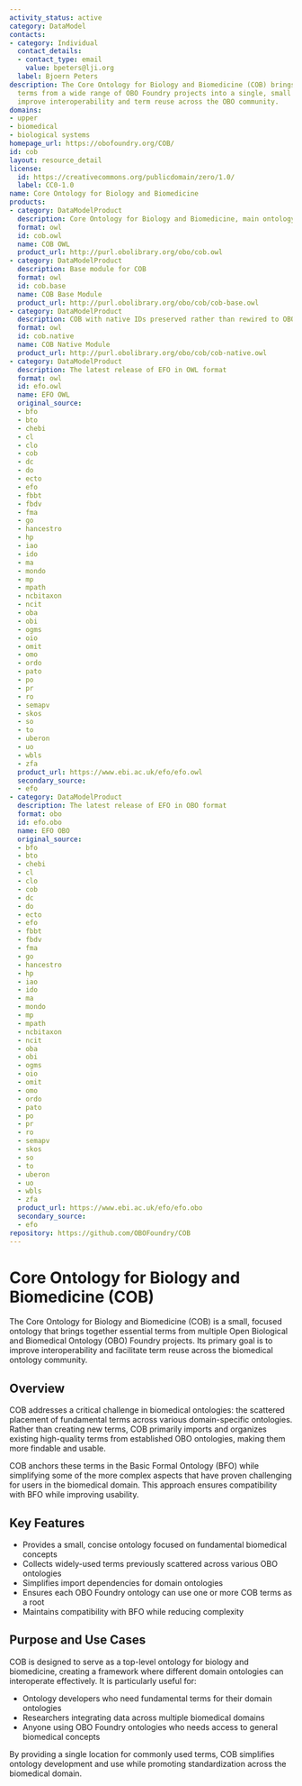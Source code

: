```yaml
---
activity_status: active
category: DataModel
contacts:
- category: Individual
  contact_details:
  - contact_type: email
    value: bpeters@lji.org
  label: Bjoern Peters
description: The Core Ontology for Biology and Biomedicine (COB) brings together key
  terms from a wide range of OBO Foundry projects into a single, small ontology to
  improve interoperability and term reuse across the OBO community.
domains:
- upper
- biomedical
- biological systems
homepage_url: https://obofoundry.org/COB/
id: cob
layout: resource_detail
license:
  id: https://creativecommons.org/publicdomain/zero/1.0/
  label: CC0-1.0
name: Core Ontology for Biology and Biomedicine
products:
- category: DataModelProduct
  description: Core Ontology for Biology and Biomedicine, main ontology
  format: owl
  id: cob.owl
  name: COB OWL
  product_url: http://purl.obolibrary.org/obo/cob.owl
- category: DataModelProduct
  description: Base module for COB
  format: owl
  id: cob.base
  name: COB Base Module
  product_url: http://purl.obolibrary.org/obo/cob/cob-base.owl
- category: DataModelProduct
  description: COB with native IDs preserved rather than rewired to OBO IDs
  format: owl
  id: cob.native
  name: COB Native Module
  product_url: http://purl.obolibrary.org/obo/cob/cob-native.owl
- category: DataModelProduct
  description: The latest release of EFO in OWL format
  format: owl
  id: efo.owl
  name: EFO OWL
  original_source:
  - bfo
  - bto
  - chebi
  - cl
  - clo
  - cob
  - dc
  - do
  - ecto
  - efo
  - fbbt
  - fbdv
  - fma
  - go
  - hancestro
  - hp
  - iao
  - ido
  - ma
  - mondo
  - mp
  - mpath
  - ncbitaxon
  - ncit
  - oba
  - obi
  - ogms
  - oio
  - omit
  - omo
  - ordo
  - pato
  - po
  - pr
  - ro
  - semapv
  - skos
  - so
  - to
  - uberon
  - uo
  - wbls
  - zfa
  product_url: https://www.ebi.ac.uk/efo/efo.owl
  secondary_source:
  - efo
- category: DataModelProduct
  description: The latest release of EFO in OBO format
  format: obo
  id: efo.obo
  name: EFO OBO
  original_source:
  - bfo
  - bto
  - chebi
  - cl
  - clo
  - cob
  - dc
  - do
  - ecto
  - efo
  - fbbt
  - fbdv
  - fma
  - go
  - hancestro
  - hp
  - iao
  - ido
  - ma
  - mondo
  - mp
  - mpath
  - ncbitaxon
  - ncit
  - oba
  - obi
  - ogms
  - oio
  - omit
  - omo
  - ordo
  - pato
  - po
  - pr
  - ro
  - semapv
  - skos
  - so
  - to
  - uberon
  - uo
  - wbls
  - zfa
  product_url: https://www.ebi.ac.uk/efo/efo.obo
  secondary_source:
  - efo
repository: https://github.com/OBOFoundry/COB
---
```

# Core Ontology for Biology and Biomedicine (COB)

The Core Ontology for Biology and Biomedicine (COB) is a small, focused ontology that brings together essential terms from multiple Open Biological and Biomedical Ontology (OBO) Foundry projects. Its primary goal is to improve interoperability and facilitate term reuse across the biomedical ontology community.

## Overview

COB addresses a critical challenge in biomedical ontologies: the scattered placement of fundamental terms across various domain-specific ontologies. Rather than creating new terms, COB primarily imports and organizes existing high-quality terms from established OBO ontologies, making them more findable and usable.

COB anchors these terms in the Basic Formal Ontology (BFO) while simplifying some of the more complex aspects that have proven challenging for users in the biomedical domain. This approach ensures compatibility with BFO while improving usability.

## Key Features

- Provides a small, concise ontology focused on fundamental biomedical concepts
- Collects widely-used terms previously scattered across various OBO ontologies
- Simplifies import dependencies for domain ontologies
- Ensures each OBO Foundry ontology can use one or more COB terms as a root
- Maintains compatibility with BFO while reducing complexity

## Purpose and Use Cases

COB is designed to serve as a top-level ontology for biology and biomedicine, creating a framework where different domain ontologies can interoperate effectively. It is particularly useful for:

- Ontology developers who need fundamental terms for their domain ontologies
- Researchers integrating data across multiple biomedical domains
- Anyone using OBO Foundry ontologies who needs access to general biomedical concepts

By providing a single location for commonly used terms, COB simplifies ontology development and use while promoting standardization across the biomedical domain.